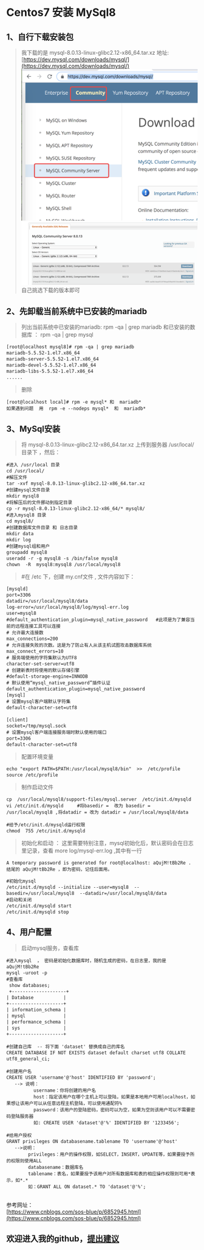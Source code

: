 Centos7 安装 MySql8 
===

1、自行下载安装包 
---
>我下载的是 mysql-8.0.13-linux-glibc2.12-x86_64.tar.xz  地址:[https://dev.mysql.com/downloads/mysql/](https://dev.mysql.com/downloads/mysql/)
![image](https://github.com/fukeli/hello-word/blob/master/images/mysql%E4%B8%8B%E8%BD%BD1.png)
![image](https://github.com/fukeli/hello-word/blob/master/images/mysql%E4%B8%8B%E8%BD%BD2.png)
>自己挑选下载的版本即可

2、先卸载当前系统中已安装的mariadb
---
>列出当前系统中已安装的mariadb: rpm -qa | grep mariadb 和已安装的数据库 ： rpm -qa | grep mysql
```
[root@localhost mysql8]# rpm -qa | grep mariadb
mariadb-5.5.52-1.el7.x86_64
mariadb-server-5.5.52-1.el7.x86_64
mariadb-devel-5.5.52-1.el7.x86_64
mariadb-libs-5.5.52-1.el7.x86_64
......
```
>删除
```
[root@localhost local]# rpm -e mysql* 和  mariadb*   
如果遇到问题  用  rpm -e --nodeps mysql*  和  mariadb*
```

3、MySql安装
----
>将 mysql-8.0.13-linux-glibc2.12-x86_64.tar.xz 上传到服务器 /usr/local/ 目录下 ，然后：
```
#进入 /usr/local 目录
cd /usr/local/ 
#解压文件
tar -xvf mysql-8.0.13-linux-glibc2.12-x86_64.tar.xz     
#创建mysql文件目录
mkdir mysql8
#将解压后的文件挪动到指定目录
cp -r mysql-8.0.13-linux-glibc2.12-x86_64/* mysql8/
#进入mysql8 目录
cd mysql8/
#创建数据库文件目录 和 日志目录
mkdir data 
mkdir log
#创建mysql组和用户
groupadd mysql8
useradd -r -g mysql8 -s /bin/false mysql8
chown  -R  mysql8:mysql8 /usr/local/mysql8
```
>#在 /etc 下，创建 my.cnf文件 , 文件内容如下：
```
[mysqld]
port=3306
datadir=/usr/local/mysql8/data
log-error=/usr/local/mysql8/log/mysql-err.log
user=mysql8
#default_authentication_plugin=mysql_native_password   #此项是为了兼容当前的远程连接工具可以连接
# 允许最大连接数
max_connections=200
# 允许连接失败的次数。这是为了防止有人从该主机试图攻击数据库系统
max_connect_errors=10
# 服务端使用的字符集默认为UTF8
character-set-server=utf8
# 创建新表时将使用的默认存储引擎
#default-storage-engine=INNODB
# 默认使用“mysql_native_password”插件认证
default_authentication_plugin=mysql_native_password
[mysql]
# 设置mysql客户端默认字符集
default-character-set=utf8

[client]
socket=/tmp/mysql.sock
# 设置mysql客户端连接服务端时默认使用的端口
port=3306
default-character-set=utf8
```
>配置环境变量
```
echo "export PATH=$PATH:/usr/local/mysql8/bin"  >>  /etc/profile
source /etc/profile
```
>制作启动文件
```
cp  /usr/local/mysql8/support-files/mysql.server  /etc/init.d/mysqld
vi /etc/init.d/mysqld     #将basedir =  改为 basedir = /usr/local/mysql8 ,将datadir = 改为 datadir = /usr/local/mysql8/data

#给予/etc/init.d/mysqld运行权限
chmod  755 /etc/init.d/mysqld
```
>初始化和启动 ： 这里需要特别注意，mysql初始化后，默认密码会在日志里记录，查看 more log/mysql-err.log ,其中有一行
```
A temporary password is generated for root@localhost: aQujM!tBb2Re . 结尾的 aQujM!tBb2Re ，即为密码，记住后面用。
```
```
#初始化mysql 
/etc/init.d/mysqld --initialize --user=mysql8  --basedir=/usr/local/mysql8  --datadir=/usr/local/mysql8/data
#启动和关闭
/etc/init.d/mysqld start
/etc/init.d/mysqld stop
```
4、用户配置
----
>启动mysql服务，查看库
```
#进入mysql  ， 密码是初始化数据库时，随机生成的密码，在日志里，我的是 aQujM!tBb2Re
mysql -uroot -p 
#查看库
 show databases; 
 +--------------------+
| Database           |
+--------------------+
| information_schema |
| mysql              |
| performance_schema |
| sys                |
+--------------------+

#创建自己库  -- 将下面 'dataset' 替换成自己的库名
CREATE DATABASE IF NOT EXISTS dataset default charset utf8 COLLATE utf8_general_ci;   

#创建用户名
CREATE USER 'username'@'host' IDENTIFIED BY 'password';
   --> 说明：
          username：你将创建的用户名
          host：指定该用户在哪个主机上可以登陆，如果是本地用户可用localhost，如果想让该用户可以从任意远程主机登陆，可以使用通配符%
          password：该用户的登陆密码，密码可以为空，如果为空则该用户可以不需要密码登陆服务器
          如: CREATE USER 'dataset'@'%' IDENTIFIED BY '1233456';
  
#给用户授权
GRANT privileges ON databasename.tablename TO 'username'@'host'
   -->说明：
        privileges：用户的操作权限，如SELECT，INSERT，UPDATE等，如果要授予所的权限则使用ALL
        databasename：数据库名
        tablename：表名，如果要授予该用户对所有数据库和表的相应操作权限则可用*表示，如*.*
        如：GRANT ALL ON dataset.* TO 'dataset'@'%';
        
```
参考网址：<br>
[https://www.cnblogs.com/sos-blue/p/6852945.html](https://www.cnblogs.com/sos-blue/p/6852945.html)

欢迎进入我的github，[提出建议](https://github.com/fukeli)<br>
---
